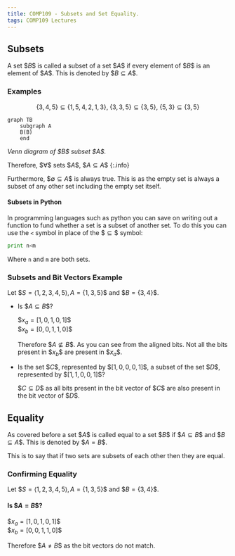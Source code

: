 ```yaml
---
title: COMP109 - Subsets and Set Equality.
tags: COMP109 Lectures
---
```

## Subsets
A set \$$B\$$ is called a subset of a set \$$A\$$ if every element of \$$B\$$ is an element of \$$A\$$. This is denoted by \$$B\subseteq A\$$.

### Examples
$$\{3,4,5\}\subseteq\{1,5,4,2,1,3\},\ \{3,3,5\}\subseteq\{3,5\},\ \{5,3\}\subseteq\{3,5\}$$


```mermaid
graph TB
    subgraph A
    B(B)
    end
```
*Venn diagram of \$$B\$$ subset \$$A\$$.*

Therefore, \$$\forall\$$ sets \$$A\$$, \$$A\subseteq A\$$
{:.info}

Furthermore, \$$\emptyset\subseteq A\$$ is always true. This is as the empty set is always a subset of any other set including the empty set itself.

#### Subsets in Python
In programming languages such as python you can save on writing out a function to fund whether a set is a subset of another set. To do this you can use the `<` symbol in place of the \$$\subseteq\$$ symbol:

```python
print n<m
```

Where `n` and `m` are both sets.

### Subsets and Bit Vectors Example
Let \$$S=\langle1,2,3,4,5\rangle,A=\{1,3,5\}\$$ and \$$B=\{3,4\}\$$.

* Is \$$A\subseteq B\$$?

	\$$x_a=[1,0,1,0,1]\$$  
	\$$x_b=[0,0,1,1,0]\$$
	
	Therefore \$$A\nsubseteq B\$$. As you can see from the aligned bits. Not all the bits present in \$$x_b\$$ are present in \$$x_a\$$.

* Is the set \$$C\$$, represented by \$$[1,0,0,0,1]\$$, a subset  of the set \$$D\$$, represented by \$$[1,1,0,0,1]\$$?
	
	\$$C\subseteq D\$$ as all bits present in the bit vector of \$$C\$$ are also present in the bit vector of \$$D\$$.
	
## Equality
As covered before a set \$$A\$$ is called equal to a set \$$B\$$ if \$$A\subseteq B\$$ and \$$B\subseteq A\$$. This is denoted by \$$A=B\$$.

This is to say that if two sets are subsets of each other then they are equal.

### Confirming Equality
Let \$$S=\langle1,2,3,4,5\rangle,A=\{1,3,5\}\$$ and \$$B=\{3,4\}\$$.

#### Is \$$A=B\$$?
\$$x_a=[1,0,1,0,1]\$$  
\$$x_b=[0,0,1,1,0]\$$

Therefore \$$A\neq B\$$ as the bit vectors do not match.
